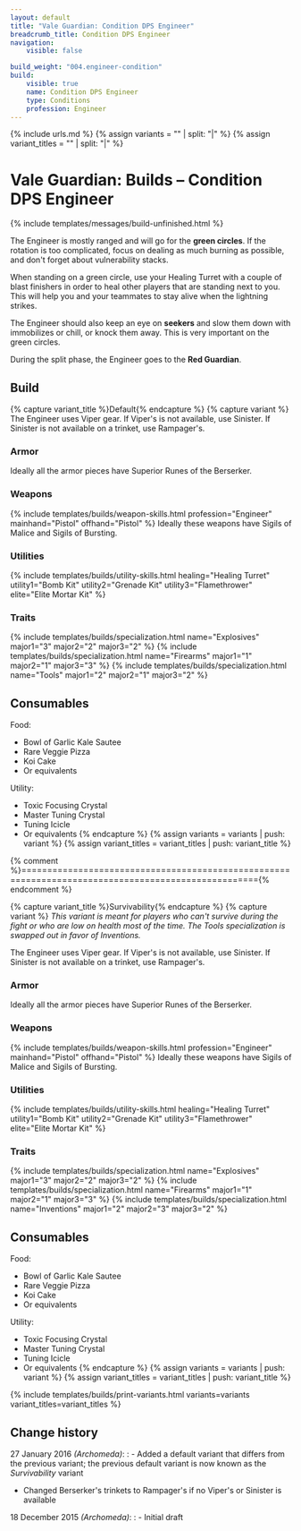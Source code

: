 ```yaml
---
layout: default
title: "Vale Guardian: Condition DPS Engineer"
breadcrumb_title: Condition DPS Engineer
navigation:
    visible: false

build_weight: "004.engineer-condition"
build:
    visible: true
    name: Condition DPS Engineer
    type: Conditions
    profession: Engineer
---
```

{% include urls.md %}
{% assign variants = "" | split: "|" %}
{% assign variant_titles = "" | split: "|" %}

# Vale Guardian: Builds &ndash; Condition DPS Engineer
{% include templates/messages/build-unfinished.html %}

The Engineer is mostly ranged and will go for the **green circles**.
If the rotation is too complicated, focus on dealing as much burning as possible, and don't forget about vulnerability stacks.

When standing on a green circle, use your Healing Turret with a couple of blast finishers in order to heal other players that are standing next to you.
This will help you and your teammates to stay alive when the lightning strikes.

The Engineer should also keep an eye on **seekers** and slow them down with immobilizes or chill, or knock them away.
This is very important on the green circles.

During the split phase, the Engineer goes to the **Red Guardian**.

## Build
{% capture variant_title %}Default{% endcapture %}
{% capture variant %}
The Engineer uses Viper gear.
If Viper's is not available, use Sinister.
If Sinister is not available on a trinket, use Rampager's.

### Armor
Ideally all the armor pieces have Superior Runes of the Berserker.

### Weapons
{% include templates/builds/weapon-skills.html profession="Engineer" mainhand="Pistol" offhand="Pistol" %}
Ideally these weapons have Sigils of Malice and Sigils of Bursting.

### Utilities
{% include templates/builds/utility-skills.html healing="Healing Turret" utility1="Bomb Kit" utility2="Grenade Kit" utility3="Flamethrower" elite="Elite Mortar Kit" %}

### Traits
{% include templates/builds/specialization.html name="Explosives" major1="3" major2="2" major3="2" %}
{% include templates/builds/specialization.html name="Firearms" major1="1" major2="1" major3="3" %}
{% include templates/builds/specialization.html name="Tools" major1="2" major2="1" major3="2" %}

## Consumables
Food:

- Bowl of Garlic Kale Sautee
- Rare Veggie Pizza
- Koi Cake
- Or equivalents

Utility:

- Toxic Focusing Crystal
- Master Tuning Crystal
- Tuning Icicle
- Or equivalents
{% endcapture %}
{% assign variants = variants | push: variant %}
{% assign variant_titles = variant_titles | push: variant_title %}

{% comment %}===================================================================================================={% endcomment %}

{% capture variant_title %}Survivability{% endcapture %}
{% capture variant %}
*This variant is meant for players who can't survive during the fight or who are low on health most of the time.
The Tools specialization is swapped out in favor of Inventions.*

The Engineer uses Viper gear.
If Viper's is not available, use Sinister.
If Sinister is not available on a trinket, use Rampager's.

### Armor
Ideally all the armor pieces have Superior Runes of the Berserker.

### Weapons
{% include templates/builds/weapon-skills.html profession="Engineer" mainhand="Pistol" offhand="Pistol" %}
Ideally these weapons have Sigils of Malice and Sigils of Bursting.

### Utilities
{% include templates/builds/utility-skills.html healing="Healing Turret" utility1="Bomb Kit" utility2="Grenade Kit" utility3="Flamethrower" elite="Elite Mortar Kit" %}

### Traits
{% include templates/builds/specialization.html name="Explosives" major1="3" major2="2" major3="2" %}
{% include templates/builds/specialization.html name="Firearms" major1="1" major2="1" major3="3" %}
{% include templates/builds/specialization.html name="Inventions" major1="2" major2="3" major3="2" %}

## Consumables
Food:

- Bowl of Garlic Kale Sautee
- Rare Veggie Pizza
- Koi Cake
- Or equivalents

Utility:

- Toxic Focusing Crystal
- Master Tuning Crystal
- Tuning Icicle
- Or equivalents
{% endcapture %}
{% assign variants = variants | push: variant %}
{% assign variant_titles = variant_titles | push: variant_title %}

{% include templates/builds/print-variants.html variants=variants variant_titles=variant_titles %}

## Change history
27 January 2016 *(Archomeda)*:
: - Added a default variant that differs from the previous variant; the previous default variant is now known as the *Survivability* variant
- Changed Berserker's trinkets to Rampager's if no Viper's or Sinister is available

18 December 2015 *(Archomeda)*:
: - Initial draft
